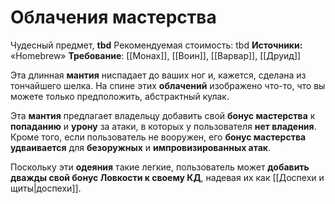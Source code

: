 # Облачения мастерства

Чудесный предмет, **tbd**
Рекомендуемая стоимость: tbd
**Источники:** «Homebrew»
**Требование**: [[Монах]], [[Воин]], [[Варвар]], [[Друид]]

Эта длинная **мантия** ниспадает до ваших ног и, кажется, сделана из тончайшего шелка. На спине этих **облачений** изображено что-то, что вы можете только предположить, абстрактный кулак.

Эта **мантия** предлагает владельцу добавить свой **бонус мастерства** к **попаданию** и **урону** за атаки, в которых у пользователя **нет владения**. Кроме того, если пользователь не вооружен, его **бонус мастерства удваивается** для **безоружных** и **импровизированных атак**.

Поскольку эти **одеяния** такие легкие, пользователь может **добавить дважды свой бонус Ловкости к своему КД**, надевая их как [[Доспехи и щиты|доспехи]].